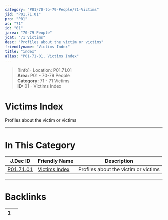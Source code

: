 ```yaml
---  
category: "P01/70-to-79-People/71-Victims"  
jid: "P01.71.01"  
pro: "P01"  
ac: "71"  
id: "01"  
jarea: "70-79 People"  
jcat: "71 Victims"  
desc: "Profiles about the victim or victims"  
friendlyname: "Victims Index"  
title: "index"  
alias: "P01-71-01, Victims Index"  
---  
```

>[!info]- Location: P01.71.01  
>**Area:** P01 - 70-79 People  
>**Category:** 71 - 71 Victims  
>**ID:** 01 - Victims Index  
  
# Victims Index  
  
Profiles about the victim or victims  
   
  
  
---  
# In This Category  
  
| J.Dec ID                                                              | Friendly Name                                                             | Description                          |  
| --------------------------------------------------------------------- | ------------------------------------------------------------------------- | ------------------------------------ |  
| [P01.71.01](index.md#) | [Victims Index](index.md#) | Profiles about the victim or victims |  
  
  
---  
# Backlinks  
<div><table class="dataview table-view-table"><thead class="table-view-thead"><tr class="table-view-tr-header"><th class="table-view-th"><span></span><span class="dataview small-text">1</span></th><th class="table-view-th"><span></span></th></tr></thead><tbody class="table-view-tbody"></tbody></table></div>